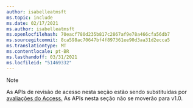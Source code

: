 ```yaml
---
author: isabelleatmsft
ms.topic: include
ms.date: 02/17/2021
ms.author: isabelleatmsft
ms.openlocfilehash: 70eacf780d235b817c2867af9e78a466cfa56db7
ms.sourcegitcommit: 8ca598ac70647bf4f897361ee90d3aa31d2ecca5
ms.translationtype: MT
ms.contentlocale: pt-BR
ms.lasthandoff: 03/31/2021
ms.locfileid: "51469332"
---
```

<!-- markdownlint-disable MD041-->

>[!NOTE]
>As APIs de revisão de acesso nesta seção estão sendo substituídas por [avaliações do Access.](https://docs.microsoft.com/en-us/graph/api/resources/accessreviews-root?view=graph-rest-beta) As APIs nesta seção não se moverão para v1.0.
